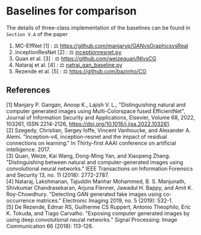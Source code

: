 # Baselines for comparison
The details of three-class implementation of the baselines can be found in `Section V.A` of the paper </br>

1. MC-EffNet [1] : :balance_scale: https://github.com/manjaryp/GANvsGraphicsvsReal </br>
2. InceptionResNet [2] : :balance_scale: [inceptionresnet.py](https://github.com/manjaryp/GANvsGraphicsvsReal/blob/main/Baselines/inceptionresnet.py) </br>
3. Quan et al. [3] : :balance_scale: https://github.com/weizequan/NIvsCG </br>
4. Nataraj et al. [4] : :balance_scale: [natraj_gan_baseline.py](https://github.com/manjaryp/GANvsGraphicsvsReal/blob/main/Baselines/natraj_gan_baseline.py)
5. Rezende et al. [5] : :balance_scale: https://github.com/bazinho/CG </br>

## References
[1] Manjary P. Gangan, Anoop K., Lajish V. L., "Distinguishing natural and computer generated images using Multi-Colorspace fused EfficientNet", Journal of Information Security and Applications, Elsevier, Volume 68, 2022, 103261, ISSN 2214-2126, https://doi.org/10.1016/j.jisa.2022.103261. </br>
[2] Szegedy, Christian, Sergey Ioffe, Vincent Vanhoucke, and Alexander A. Alemi. "Inception-v4, inception-resnet and the impact of residual connections on learning." In Thirty-first AAAI conference on artificial intelligence. 2017. </br>
[3] Quan, Weize, Kai Wang, Dong-Ming Yan, and Xiaopeng Zhang. "Distinguishing between natural and computer-generated images using convolutional neural networks." IEEE Transactions on Information Forensics and Security 13, no. 11 (2018): 2772-2787. </br>
[4] Nataraj, Lakshmanan, Tajuddin Manhar Mohammed, B. S. Manjunath, Shivkumar Chandrasekaran, Arjuna Flenner, Jawadul H. Bappy, and Amit K. Roy-Chowdhury. "Detecting GAN generated fake images using co-occurrence matrices." Electronic Imaging 2019, no. 5 (2019): 532-1. </br>
[5] De Rezende, Edmar RS, Guilherme CS Ruppert, Antonio Theophilo, Eric K. Tokuda, and Tiago Carvalho. "Exposing computer generated images by using deep convolutional neural networks." Signal Processing: Image Communication 66 (2018): 113-126. </br>
